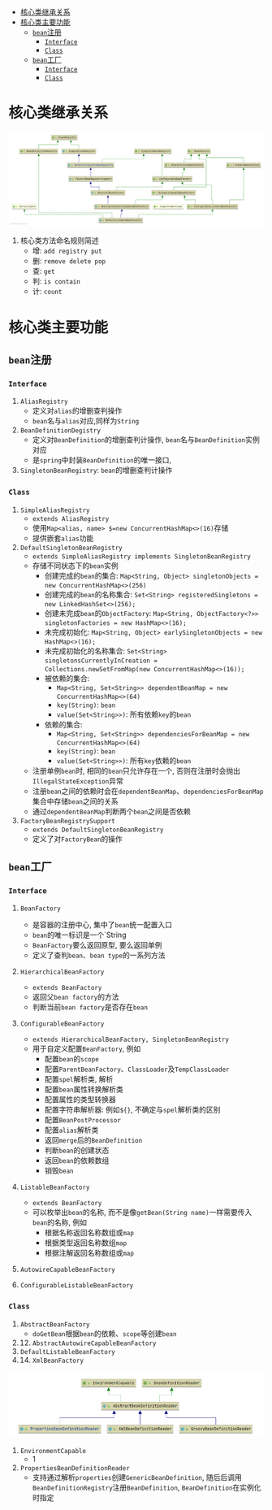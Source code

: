 - [核心类继承关系](#核心类继承关系)
- [核心类主要功能](#核心类主要功能)
  - [`bean`注册](#bean注册)
    - [`Interface`](#interface)
    - [`Class`](#class)
  - [`bean`工厂](#bean工厂)
    - [`Interface`](#interface-1)
    - [`Class`](#class-1)
# 核心类继承关系
![](images/DefaultListableBeanFactory.png)
1. 核心类方法命名规则简述
   * 增: `add registry put`
   * 删: `remove delete pop`
   * 查: `get`
   * 判: `is contain`
   * 计: `count`

# 核心类主要功能
## `bean`注册
### `Interface`
1. `AliasRegistry`
   * 定义对`alias`的增删查判操作
   * `bean`名与`alias`对应,同样为`String`
2. `BeanDefinitionDegistry`
   * 定义对`BeanDefinition`的增删查判计操作, `bean`名与`BeanDefinition`实例对应
   * 是`spring`中封装`BeanDefinition`的唯一接口, 
4. `SingletonBeanRegistry`: `bean`的增删查判计操作
### `Class`
1. `SimpleAliasRegistry`
   * `extends AliasRegistry`
   * 使用`Map<alias, name> $=new ConcurrentHashMap<>(16)`存储
   * 提供嵌套`alias`功能
5. `DefaultSingletonBeanRegistry`
   * `extends SimpleAliasRegistry implements SingletonBeanRegistry`
   * 存储不同状态下的`bean`实例
     * 创建完成的`bean`的集合: `Map<String, Object> singletonObjects = new ConcurrentHashMap<>(256)`
     * 创建完成的`bean`的名称集合: `Set<String> registeredSingletons = new LinkedHashSet<>(256);`
     * 创建未完成`bean`的`ObjectFactory`: `Map<String, ObjectFactory<?>> singletonFactories = new HashMap<>(16);`
     * 未完成初始化: `Map<String, Object> earlySingletonObjects = new HashMap<>(16);`
     * 未完成初始化的名称集合: `Set<String> singletonsCurrentlyInCreation =
			Collections.newSetFromMap(new ConcurrentHashMap<>(16));`
     * 被依赖的集合: 
       * `Map<String, Set<String>> dependentBeanMap = new ConcurrentHashMap<>(64)`
       * `key(String)`: `bean`
       * `value(Set<String>>)`: 所有依赖`key`的`bean`
     * 依赖的集合:
       * `Map<String, Set<String>> dependenciesForBeanMap = new ConcurrentHashMap<>(64)`
       * `key(String)`: `bean`
       * `value(Set<String>>)`: 所有`key`依赖的`bean`
   * 注册单例`bean`时, 相同的`bean`只允许存在一个, 否则在注册时会抛出`IllegalStateException`异常
   * 注册`bean`之间的依赖时会在`dependentBeanMap`、`dependenciesForBeanMap`集合中存储`bean`之间的关系
   * 通过`dependentBeanMap`判断两个`bean`之间是否依赖
6. `FactoryBeanRegistrySupport`
   * `extends DefaultSingletonBeanRegistry`
   * 定义了对`FactoryBean`的操作
## `bean`工厂
### `Interface` 
1. `BeanFactory`
   * 是容器的注册中心, 集中了`bean`统一配置入口
   * `bean`的唯一标识是一个`String
   * `BeanFactory`要么返回原型, 要么返回单例
   * 定义了查判`bean`、`bean type`的一系列方法
8. `HierarchicalBeanFactory`
   * `extends BeanFactory`
   * 返回父`bean factory`的方法
   * 判断当前`bean factory`是否存在`bean`
9. `ConfigurableBeanFactory`
    * `extends HierarchicalBeanFactory, SingletonBeanRegistry`
    * 用于自定义配置`BeanFactory`, 例如
      * 配置`bean`的`scope`
      * 配置`ParentBeanFactory`、`ClassLoader`及`TempClassLoader`
      * 配置`spel`解析类, 解析
      * 配置`bean`属性转换解析类
      * 配置属性的类型转换器
      * 配置字符串解析器: 例如`${}`, 不确定与`spel`解析类的区别
      * 配置`BeanPostProcessor`
      * 配置`alias`解析类
      * 返回`merge`后的`BeanDefinition`
      * 判断`bean`的创建状态
      * 返回`bean`的依赖数组
      * 销毁`bean`
10. `ListableBeanFactory`
    * `extends BeanFactory`
    * 可以枚举出`bean`的名称, 而不是像`getBean(String name)`一样需要传入`bean`的名称, 例如
      * 根据名称返回名称数组或`map`
      * 根据类型返回名称数组`map`
      * 根据注解返回名称数组或`map`
11. `AutowireCapableBeanFactory`

13. `ConfigurableListableBeanFactory`
### `Class`
1. `AbstractBeanFactory`
    * `doGetBean`根据`bean`的依赖、`scope`等创建`bean`
14. 12. `AbstractAutowireCapableBeanFactory`
15. `DefaultListableBeanFactory`
16. 14. `XmlBeanFactory`

![](images/BeanDefinitionReader.png)
1. `EnvironmentCapable`
   * 1
2. `PropertiesBeanDefinitionReader`
   * 支持通过解析`properties`创建`GenericBeanDefinition`, 随后后调用`BeanDefinitionRegistry`注册`BeanDefinition`, `BeanDefinition`在实例化时指定